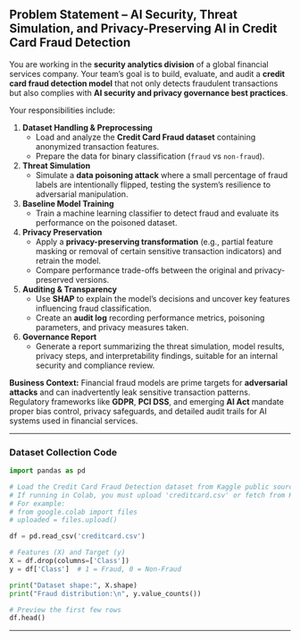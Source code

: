 ## **Problem Statement** – AI Security, Threat Simulation, and Privacy-Preserving AI in Credit Card Fraud Detection

You are working in the **security analytics division** of a global financial services company.
Your team’s goal is to build, evaluate, and audit a **credit card fraud detection model** that not only detects fraudulent transactions but also complies with **AI security and privacy governance best practices**.

Your responsibilities include:

1. **Dataset Handling \& Preprocessing**
    - Load and analyze the **Credit Card Fraud dataset** containing anonymized transaction features.
    - Prepare the data for binary classification (`fraud` vs `non-fraud`).
2. **Threat Simulation**
    - Simulate a **data poisoning attack** where a small percentage of fraud labels are intentionally flipped, testing the system’s resilience to adversarial manipulation.
3. **Baseline Model Training**
    - Train a machine learning classifier to detect fraud and evaluate its performance on the poisoned dataset.
4. **Privacy Preservation**
    - Apply a **privacy-preserving transformation** (e.g., partial feature masking or removal of certain sensitive transaction indicators) and retrain the model.
    - Compare performance trade-offs between the original and privacy-preserved versions.
5. **Auditing \& Transparency**
    - Use **SHAP** to explain the model’s decisions and uncover key features influencing fraud classification.
    - Create an **audit log** recording performance metrics, poisoning parameters, and privacy measures taken.
6. **Governance Report**
    - Generate a report summarizing the threat simulation, model results, privacy steps, and interpretability findings, suitable for an internal security and compliance review.

**Business Context:**
Financial fraud models are prime targets for **adversarial attacks** and can inadvertently leak sensitive transaction patterns. Regulatory frameworks like **GDPR**, **PCI DSS**, and emerging **AI Act** mandate proper bias control, privacy safeguards, and detailed audit trails for AI systems used in financial services.

***

### **Dataset Collection Code**

```python
import pandas as pd

# Load the Credit Card Fraud Detection dataset from Kaggle public source
# If running in Colab, you must upload 'creditcard.csv' or fetch from Kaggle using API
# For example:
# from google.colab import files
# uploaded = files.upload()

df = pd.read_csv('creditcard.csv')

# Features (X) and Target (y)
X = df.drop(columns=['Class'])
y = df['Class']  # 1 = Fraud, 0 = Non-Fraud

print("Dataset shape:", X.shape)
print("Fraud distribution:\n", y.value_counts())

# Preview the first few rows
df.head()
```


***
